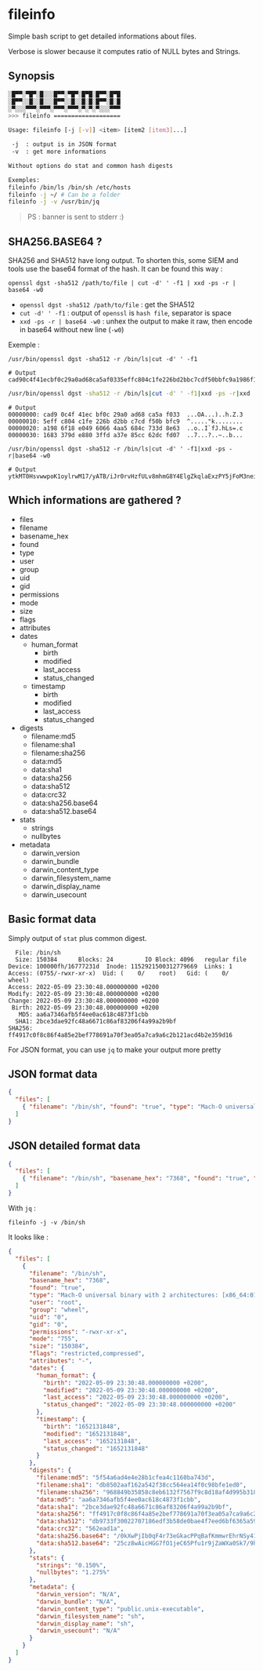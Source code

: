 # fileinfo

Simple bash script to get detailed informations about files.

Verbose is slower because it computes ratio of NULL bytes and Strings.

## Synopsis

```sh
░█▀▀░▀█▀░█░░░█▀▀░▀█▀░█▀█░█▀▀░█▀█
░█▀▀░░█░░█░░░█▀▀░░█░░█░█░█▀▀░█░█
░▀░░░▀▀▀░▀▀▀░▀▀▀░▀▀▀░▀░▀░▀░░░▀▀▀
>>> fileinfo ===================

Usage: fileinfo [-j [-v]] <item> [item2 [item3]...]

 -j  : output is in JSON format
 -v  : get more informations

Without options do stat and common hash digests

Exemples:
fileinfo /bin/ls /bin/sh /etc/hosts
fileinfo -j ~/ # Can be a folder
fileinfo -j -v /usr/bin/jq
```

> PS : banner is sent to stderr :)
	
## SHA256.BASE64 ?

SHA256 and SHA512 have long output. To shorten this, some SIEM and tools use the base64 format of the hash. It can be found this way :

`openssl dgst -sha512 /path/to/file | cut -d' ' -f1 | xxd -ps -r | base64 -w0`

- `openssl dgst -sha512 /path/to/file` : get the SHA512
- `cut -d' ' -f1` : output of `openssl` is `hash file`, separator is space  
- `xxd -ps -r | base64 -w0` : unhex the output to make it raw, then encode in base64 without new line (`-w0`)

Exemple :

```
/usr/bin/openssl dgst -sha512 -r /bin/ls|cut -d' ' -f1
```

```
# Output
cad90c4f41ecbf0c29a0ad68ca5af0335effc804c1fe226bd2bbc7cdf50bbfc9a1986f18e04960664aa5684c733d8e631683379de8803ffda37e85cc62dcfd07
```

```sh
/usr/bin/openssl dgst -sha512 -r /bin/ls|cut -d' ' -f1|xxd -ps -r|xxd
```

```
# Output
00000000: cad9 0c4f 41ec bf0c 29a0 ad68 ca5a f033  ...OA...)..h.Z.3
00000010: 5eff c804 c1fe 226b d2bb c7cd f50b bfc9  ^....."k........
00000020: a198 6f18 e049 6066 4aa5 684c 733d 8e63  ..o..I`fJ.hLs=.c
00000030: 1683 379d e880 3ffd a37e 85cc 62dc fd07  ..7...?..~..b...
```

```
/usr/bin/openssl dgst -sha512 -r /bin/ls|cut -d' ' -f1|xxd -ps -r|base64 -w0
```

```
# Output
ytkMT0HsvwwpoK1oylrwM17/yATB/iJr0rvHzfULv8mhmG8Y4ElgZkqlaExzPY5jFoM3neiAP/2jfoXMYtz9Bw==
```

## Which informations are gathered ?

- files
- filename
- basename_hex
- found
- type
- user
- group
- uid
- gid
- permissions
- mode
- size
- flags
- attributes
- dates
	- human_format
		- birth
		- modified
		- last_access
		- status_changed
	- timestamp
		- birth
		- modified
		- last_access
		- status_changed
- digests
	- filename:md5
	- filename:sha1
	- filename:sha256
	- data:md5
	- data:sha1
	- data:sha256
	- data:sha512
	- data:crc32
	- data:sha256.base64
	- data:sha512.base64
- stats
	- strings
	- nullbytes
- metadata
	- darwin_version
	- darwin_bundle
	- darwin_content_type
	- darwin_filesystem_name
	- darwin_display_name
	- darwin_usecount

## Basic format data

Simply output of `stat` plus common digest.

```
  File: /bin/sh
  Size: 150384    	Blocks: 24         IO Block: 4096   regular file
Device: 100000fh/16777231d	Inode: 1152921500312779669  Links: 1
Access: (0755/-rwxr-xr-x)  Uid: (    0/    root)   Gid: (    0/   wheel)
Access: 2022-05-09 23:30:48.000000000 +0200
Modify: 2022-05-09 23:30:48.000000000 +0200
Change: 2022-05-09 23:30:48.000000000 +0200
 Birth: 2022-05-09 23:30:48.000000000 +0200
   MD5: aa6a7346afb5f4ee0ac618c4873f1cbb
  SHA1: 2bce3dae92fc48a6671c86af83206f4a99a2b9bf
SHA256: ff4917c0f8c86f4a85e2bef778691a70f3ea05a7ca9a6c2b121acd4b2e359d16
```

For JSON format, you can use `jq` to make your output more pretty

## JSON format data

```json
{
  "files": [
    { "filename": "/bin/sh", "found": "true", "type": "Mach-O universal binary with 2 architectures: [x86_64:012- Mach-O 64-bit x86_64 executable, flags:<NOUNDEFS|DYLDLINK|TWOLEVEL|PIE>] [arm64e (caps: 0x2):012- Mach-O 64-bit arm64e (caps: PAC00) executable, flags:<NOUNDEFS|DYLDLINK|TWOLEVEL|PIE>]", "user": "root", "group": "wheel", "uid": "0", "gid": "0", "permissions": "-rwxr-xr-x", "mode": "755", "size": "150384", "flags": "restricted,compressed", "attributes": "-", "dates": {  "human_format": {   "birth": "2022-05-09 23:30:48.000000000 +0200",   "modified": "2022-05-09 23:30:48.000000000 +0200",   "last_access": "2022-05-09 23:30:48.000000000 +0200",   "status_changed": "2022-05-09 23:30:48.000000000 +0200"  },  "timestamp": {   "birth": "1652131848",   "modified": "1652131848",   "last_access": "1652131848",   "status_changed": "1652131848"  } }, "digests": {  "data:md5": "aa6a7346afb5f4ee0ac618c4873f1cbb",  "data:sha1": "2bce3dae92fc48a6671c86af83206f4a99a2b9bf",  "data:sha256": "ff4917c0f8c86f4a85e2bef778691a70f3ea05a7ca9a6c2b121acd4b2e359d16",  "data:sha512": "db9733f30022707186edf3b58de0bae4f7eed6bf6365a5976b44a4efff61a5a403d00ee5176af9d0433d81b36ce317ce33df787feec607c7051ec0d6b722338c" }}
  ]
}
```

## JSON detailed format data

```json
{
  "files": [
    { "filename": "/bin/sh", "basename_hex": "7368", "found": "true", "type": "Mach-O universal binary with 2 architectures: [x86_64:012- Mach-O 64-bit x86_64 executable, flags:<NOUNDEFS|DYLDLINK|TWOLEVEL|PIE>] [arm64e (caps: 0x2):012- Mach-O 64-bit arm64e (caps: PAC00) executable, flags:<NOUNDEFS|DYLDLINK|TWOLEVEL|PIE>]", "user": "root", "group": "wheel", "uid": "0", "gid": "0", "permissions": "-rwxr-xr-x", "mode": "755", "size": "150384", "flags": "restricted,compressed", "attributes": "-", "dates": {  "human_format": {   "birth": "2022-05-09 23:30:48.000000000 +0200",   "modified": "2022-05-09 23:30:48.000000000 +0200",   "last_access": "2022-05-09 23:30:48.000000000 +0200",   "status_changed": "2022-05-09 23:30:48.000000000 +0200"  },  "timestamp": {   "birth": "1652131848",   "modified": "1652131848",   "last_access": "1652131848",   "status_changed": "1652131848"  } }, "digests": {  "filename:md5": "5f54a6ad4e4e28b1cfea4c1160ba743d",  "filename:sha1": "db8502aaf162a542f38cc564ea14f0c98bfe1ed0",  "filename:sha256": "968849b35858c8eb6132f7567f9c8d18af4d995b3189226526e63d6c6fe3efb9",  "data:md5": "aa6a7346afb5f4ee0ac618c4873f1cbb",  "data:sha1": "2bce3dae92fc48a6671c86af83206f4a99a2b9bf",  "data:sha256": "ff4917c0f8c86f4a85e2bef778691a70f3ea05a7ca9a6c2b121acd4b2e359d16",  "data:sha512": "db9733f30022707186edf3b58de0bae4f7eed6bf6365a5976b44a4efff61a5a403d00ee5176af9d0433d81b36ce317ce33df787feec607c7051ec0d6b722338c",  "data:crc32": "562ead1a",  "data:sha256.base64": "/0kXwPjIb0qF4r73eGkacPPqBafKmmwrEhrNSy41nRY=",  "data:sha512.base64": "25cz8wAicHGG7fO1jeC65Pfu1r9jZaWXa0Sk7/9hpaQD0A7lF2r50EM9gbNs4xfOM994f+7GB8cFHsDWtyIzjA==" }, "stats": {  "strings": "0.150%",  "nullbytes": "1.275%" }, "metadata": {  "darwin_version": "N/A",  "darwin_bundle": "N/A",  "darwin_content_type": "public.unix-executable",  "darwin_filesystem_name": "sh",  "darwin_display_name": "sh",  "darwin_usecount": "N/A" }}
  ]
}
```

With `jq` :

`fileinfo -j -v /bin/sh`

It looks like : 

```json
{
  "files": [
    {
      "filename": "/bin/sh",
      "basename_hex": "7368",
      "found": "true",
      "type": "Mach-O universal binary with 2 architectures: [x86_64:012- Mach-O 64-bit x86_64 executable, flags:<NOUNDEFS|DYLDLINK|TWOLEVEL|PIE>] [arm64e (caps: 0x2):012- Mach-O 64-bit arm64e (caps: PAC00) executable, flags:<NOUNDEFS|DYLDLINK|TWOLEVEL|PIE>]",
      "user": "root",
      "group": "wheel",
      "uid": "0",
      "gid": "0",
      "permissions": "-rwxr-xr-x",
      "mode": "755",
      "size": "150384",
      "flags": "restricted,compressed",
      "attributes": "-",
      "dates": {
        "human_format": {
          "birth": "2022-05-09 23:30:48.000000000 +0200",
          "modified": "2022-05-09 23:30:48.000000000 +0200",
          "last_access": "2022-05-09 23:30:48.000000000 +0200",
          "status_changed": "2022-05-09 23:30:48.000000000 +0200"
        },
        "timestamp": {
          "birth": "1652131848",
          "modified": "1652131848",
          "last_access": "1652131848",
          "status_changed": "1652131848"
        }
      },
      "digests": {
        "filename:md5": "5f54a6ad4e4e28b1cfea4c1160ba743d",
        "filename:sha1": "db8502aaf162a542f38cc564ea14f0c98bfe1ed0",
        "filename:sha256": "968849b35858c8eb6132f7567f9c8d18af4d995b3189226526e63d6c6fe3efb9",
        "data:md5": "aa6a7346afb5f4ee0ac618c4873f1cbb",
        "data:sha1": "2bce3dae92fc48a6671c86af83206f4a99a2b9bf",
        "data:sha256": "ff4917c0f8c86f4a85e2bef778691a70f3ea05a7ca9a6c2b121acd4b2e359d16",
        "data:sha512": "db9733f30022707186edf3b58de0bae4f7eed6bf6365a5976b44a4efff61a5a403d00ee5176af9d0433d81b36ce317ce33df787feec607c7051ec0d6b722338c",
        "data:crc32": "562ead1a",
        "data:sha256.base64": "/0kXwPjIb0qF4r73eGkacPPqBafKmmwrEhrNSy41nRY=",
        "data:sha512.base64": "25cz8wAicHGG7fO1jeC65Pfu1r9jZaWXa0Sk7/9hpaQD0A7lF2r50EM9gbNs4xfOM994f+7GB8cFHsDWtyIzjA=="
      },
      "stats": {
        "strings": "0.150%",
        "nullbytes": "1.275%"
      },
      "metadata": {
        "darwin_version": "N/A",
        "darwin_bundle": "N/A",
        "darwin_content_type": "public.unix-executable",
        "darwin_filesystem_name": "sh",
        "darwin_display_name": "sh",
        "darwin_usecount": "N/A"
      }
    }
  ]
}
```



